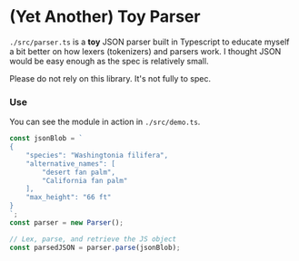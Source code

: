 # (Yet Another) Toy Parser

`./src/parser.ts` is a **toy** JSON parser built in Typescript to educate myself a bit better on how lexers (tokenizers) and parsers work. I thought JSON would be easy enough as the spec is relatively small.

Please do not rely on this library. It's not fully to spec.

### Use

You can see the module in action in `./src/demo.ts`.

```ts
const jsonBlob = `
{
	"species": "Washingtonia filifera",
	"alternative_names": [
		"desert fan palm",
		"California fan palm"
	],
	"max_height": "66 ft"
}
`;
const parser = new Parser();

// Lex, parse, and retrieve the JS object
const parsedJSON = parser.parse(jsonBlob);
```
